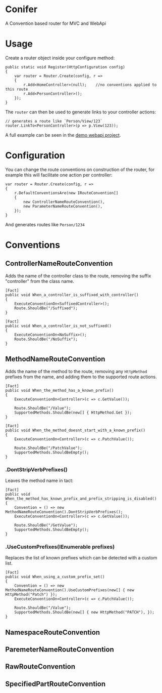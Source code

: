 # Conifer

A Convention based router for MVC and WebApi

# Usage

Create a router object inside your configure method:

	public static void Register(HttpConfiguration config)
	{
		var router = Router.Create(config, r =>
		{
			r.Add<HomeController>(null);	//no conventions applied to this route
			r.Add<PersonController>();
		});
	}

The `router` can then be used to generate links to your controller actions:

	// generates a route like `Person/View/123`
	router.LinkTo<PersonController>(p => p.View(123));

A full example can be seen in the [demo webapi project][demo-api].

# Configuration

You can change the route conventions on construction of the router, for example this will facilitate one action per controller:

	var router = Router.Create(config, r =>
	{
		r.DefaultConventionsAre(new IRouteConvention[]
		{
			new ControllerNameRouteConvention(),
			new ParameterNameRouteConvention(),
		});
	}

And generates routes like `Person/1234`

# Conventions

## ControllerNameRouteConvention
Adds the name of the controller class to the route, removing the suffix "controller" from the class name.

	[Fact]
	public void When_a_controller_is_suffixed_with_controller()
	{
		ExecuteConventionOn<SuffixedController>();
		Route.ShouldBe("/Suffixed");
	}

	[Fact]
	public void When_a_controller_is_not_suffixed()
	{
		ExecuteConventionOn<NoSuffix>();
		Route.ShouldBe("/NoSuffix");
	}

## MethodNameRouteConvention
Adds the name of the method to the route, removing any `HttpMethod` prefixes from the name, and adding them to the supported route actions.

	[Fact]
	public void When_the_method_has_a_known_prefix()
	{
		ExecuteConventionOn<Controller>(c => c.GetValue());

		Route.ShouldBe("/Value");
		SupportedMethods.ShouldBe(new[] { HttpMethod.Get });
	}

	[Fact]
	public void When_the_method_doesnt_start_with_a_known_prefix()
	{
		ExecuteConventionOn<Controller>(c => c.PatchValue());

		Route.ShouldBe("/PatchValue");
		SupportedMethods.ShouldBeEmpty();
	}

### .DontStripVerbPrefixes()
Leaves the method name in tact:

	[Fact]
	public void When_the_method_has_known_prefix_and_prefix_stripping_is_disabled()
	{
		Convention = () => new MethodNameRouteConvention().DontStripVerbPrefixes();
		ExecuteConventionOn<Controller>(c => c.GetValue());

		Route.ShouldBe("/GetValue");
		SupportedMethods.ShouldBeEmpty();
	}

### .UseCustomPrefixes(IEnumerable<HttpMethod> prefixes)
Replaces the list of known prefixes which can be detected with a custom list.

	[Fact]
	public void When_using_a_custom_prefix_set()
	{
		Convention = () => new MethodNameRouteConvention().UseCustomPrefixes(new[] { new HttpMethod("Patch") });
		ExecuteConventionOn<Controller>(c => c.PatchValue());

		Route.ShouldBe("/Value");
		SupportedMethods.ShouldBe(new[] { new HttpMethod("PATCH"), });
	}

## NamespaceRouteConvention
## ParemeterNameRouteConvention
## RawRouteConvention
## SpecifiedPartRouteConvention


[demo-api]: https://github.com/Pondidum/Conifer/blob/master/WebApiDemo/App_Start/WebApiConfig.cs
